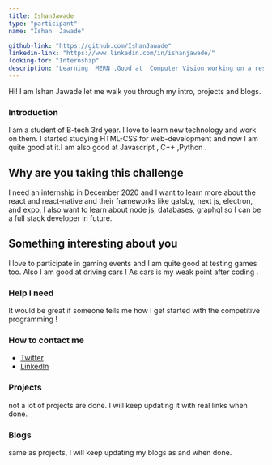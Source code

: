 ```yaml
---
title: IshanJawade
type: "participant"
name: "Ishan  Jawade"

github-link: "https://github.com/IshanJawade"
linkedin-link: "https://www.linkedin.com/in/ishanjawade/"
looking-for: "Internship"
description: "Learning  MERN ,Good at  Computer Vision working on a research paper ,HTML-CSS "
---
```


Hi! I am  Ishan Jawade let me walk you through my intro, projects and blogs.

### Introduction

I am a student of B-tech 3rd year. I love to learn new technology and work on them. I started studying  HTML-CSS for web-development and now I am quite good at it.I am also good at Javascript , C++ ,Python .

## Why are you taking this challenge

I need an internship in December 2020 and I want to learn more about the react and react-native and their frameworks like gatsby, next js, electron, and expo, I also want to learn about node js, databases, graphql so I can be a full stack developer in future.

## Something interesting about you

I love to participate in gaming events and I am quite good at testing games too. Also I am good at driving cars !
As cars is my weak point after coding . 

### Help I need

It would be great if someone tells me how I get started with the competitive programming ! 

### How to contact me

- [Twitter](https://twitter.com/IshanJawade)
- [LinkedIn](https://www.linkedin.com/in/ishanjawade/)

### Projects

not a lot of projects are done. I will keep updating it with real links when done.

### Blogs

same as projects, I will keep updating my blogs as and when done.
